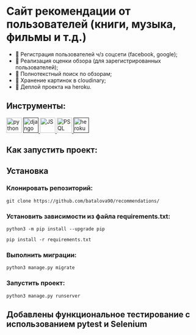 # Сайт рекомендации от пользователей (книги, музыка, фильмы и т.д.)
 - 🧨 Регистрация пользователей ч/з соцсети (facebook, google);
 - 🧨 Реализация оценки обзора (для зарегистрированных пользователей);
 - 🧨 Полнотекстный поиск по обзорам;
 - 🧨 Хранение картинок в cloudinary;
 - 🧨 Деплой проекта на heroku.

## Инструменты:
<p align="left"> <img src="https://img.icons8.com/fluency/48/000000/python.png" alt="python" width="40" height="40"/> </a> <a href="" target="_blank"> <img src="https://img.icons8.com/color/48/000000/django.png" alt="django" width="40" height="40"/> </a> <a href=" target="_blank"> <img src="https://img.icons8.com/ios-filled/50/000000/javascript-logo.png" alt="JS" width="40" height="40"/> </a><a href=" target="_blank"> <img src="https://img.icons8.com/color/48/000000/postgreesql.png" alt="PSQL" width="40" height="40"/> </a> <a href="" target="_blank"> <img src="https://img.icons8.com/color/48/000000/heroku.png" alt="heroku" width="40" height="40"/> </a>


## Как запустить проект:

## Установка ##

### Клонировать репозиторий: ###
```shell
git clone https://github.com/batalova90/recommendations/
```
### Установить зависимости из файла requirements.txt: ###
```shell
python3 -m pip install --upgrade pip
```
```shell
pip install -r requirements.txt
```
### Выполнить миграции: ###
```shell
python3 manage.py migrate
```
### Запустить проект: ###
```shell
python3 manage.py runserver
```

## Добавлены функциональное тестирование с использованием pytest и Selenium
